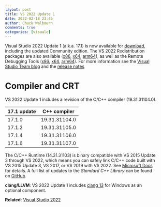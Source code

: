 ```yaml
---
layout: post
title: VS 2022 Update 1
date: 2022-02-18 23:46
author: Chuck Walbourn
comments: true
categories: [visualc]
---
```


Visual Studio 2022 Update 1 (a.k.a. 17.1) is now available for [download](https://visualstudio.microsoft.com/downloads/), including the updated Community edition. The VS 2022 Redistribution packages are also available ([x86](https://aka.ms/vs/17/release/VC_redist.x86.exe), [x64](https://aka.ms/vs/17/release/VC_redist.x64.exe), [arm64](https://aka.ms/vs/17/release/VC_redist.arm64.exe)), as well as the Remote Debugging Tools ([x86](https://aka.ms/vs/17/release/RemoteTools.x86ret.enu.exe), [x64](https://aka.ms/vs/17/release/RemoteTools.amd64ret.enu.exe), [arm64](https://aka.ms/vs/17/release/RemoteTools.arm64ret.enu.exe)). For more information see the [Visual Studio Team blog](https://devblogs.microsoft.com/visualstudio/visual-studio-2022-17-1-is-now-available/) and the [release notes](https://docs.microsoft.com/en-us/visualstudio/releases/2022/release-notes#17.1.0).

<!--more-->

<h1>Compiler and CRT</h1>

VS 2022 Update 1 includes a revision of the C/C++ compiler (19.31.31104.0).

17.1 update | C++ compiler
--|--
17.1.0 | 19.31.31104.0
17.1.2 | 19.31.31105.0
17.1.4 | 19.31.31106.0
17.1.6 | 19.31.31107.0

The C/C++ Runtime (14.31.31103) is binary compatible with VS 2015 Update 3 through VS 2022, which means you can safely link C/C++ code built with VS 2015 Update 3, VS 2017, or VS 2019 with VS 2022. See [Microsoft Docs](https://docs.microsoft.com/en-us/cpp/porting/binary-compat-2015-2017?view=msvc-170) for details. A full list of updates to the *Standard C++ Library* can be found on [GitHub](https://github.com/microsoft/STL/wiki/Changelog#vs-2022-171).

<strong>clang/LLVM</strong>: VS 2022 Update 1 includes [clang 13](https://releases.llvm.org/13.0.0/tools/clang/docs/ReleaseNotes.html) for Windows as an optional component.

<strong>Related</strong>: <a href="https://walbourn.github.io/visual-studio-2022/">Visual Studio 2022</a>
